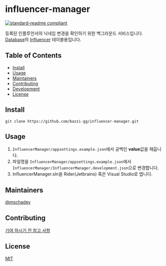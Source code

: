 # influencer-manager

[![standard-readme compliant](https://img.shields.io/badge/standard--readme-OK-green.svg?style=flat-square)](https://github.com/RichardLitt/standard-readme)

등록된 인플루언서의 닉네임 변경을 확인하기 위한 백그라운드 서비스입니다.
[Database](https://github.com/bazzi-gg/database)의 [Influencer](https://github.com/bazzi-gg/database/blob/main/Bazzigg.Database/Entity/Influencer.cs) 테이블용입니다.

## Table of Contents

- [Install](#install)
- [Usage](#usage)
- [Maintainers](#maintainers)
- [Contributing](#contributing)
- [Development](#development)
- [License](#license)

## Install

```
git clone https://github.com/bazzi-gg/influencer-manager.git
```

## Usage

1. `InfluencerManager/appsettings.example.json`에서 공백인 **value**값을 채웁니다.
2. 파일명을 `InfluencerManager/appsettings.example.json`에서 `InfluencerManager/InfluencerManager.development.json`으로 변경합니다.
3. InfluencerManager.sln을 Rider(Jetbrains) 혹은 Visual Studio로 엽니다.

## Maintainers

[@mschadev](https://github.com/mschadev)

## Contributing

[기여 하시기 전 참고 사항](./CONTRIBUTING.md)

## License

[MIT](./LICENSE)
